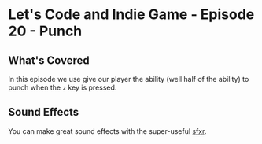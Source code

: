 # Let's Code and Indie Game - Episode 20 - Punch

## What's Covered

In this episode we use give our player the ability (well half of the ability) to punch when the `z` key is pressed.

## Sound Effects

You can make great sound effects with the super-useful [sfxr](http://www.drpetter.se/project_sfxr.html).


